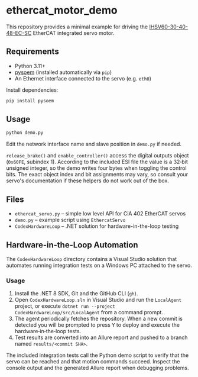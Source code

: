 # ethercat_motor_demo

This repository provides a minimal example for driving the
[IHSV60-30-40-48-EC-SC](https://www.alibaba.com/product-detail/IHSV60-30-40-48-EC-SC_1601039441757.html)
EtherCAT integrated servo motor.

## Requirements

- Python 3.11+
- [pysoem](https://github.com/bnjmnp/pysoem) (installed automatically via `pip`)
- An Ethernet interface connected to the servo (e.g. `eth0`)

Install dependencies:

```bash
pip install pysoem
```

## Usage


```bash
python demo.py
```

Edit the network interface name and slave position in `demo.py` if needed.

`release_brake()` and `enable_controller()` access the digital outputs object
(`0x60FE`, subindex 1).  According to the included ESI file the value is a
32‑bit unsigned integer, so the demo writes four bytes when toggling the
control bits.  The exact object index and bit assignments may vary, so consult
your servo's documentation if these helpers do not work out of the box.

## Files

- `ethercat_servo.py` – simple low level API for CiA&nbsp;402 EtherCAT servos
- `demo.py` – example script using `EthercatServo`
- `CodexHardwareLoop` – .NET solution for hardware-in-the-loop testing

## Hardware-in-the-Loop Automation

The `CodexHardwareLoop` directory contains a Visual Studio solution that
automates running integration tests on a Windows PC attached to the servo.

### Usage

1. Install the .NET 8 SDK, Git and the GitHub CLI (`gh`).
2. Open `CodexHardwareLoop.sln` in Visual Studio and run the `LocalAgent` project,
   or execute `dotnet run --project CodexHardwareLoop/src/LocalAgent` from a
   command prompt.
3. The agent periodically fetches the repository. When a new commit is detected
   you will be prompted to press <kbd>Y</kbd> to deploy and execute the
   hardware‑in‑the‑loop tests.
4. Test results are converted into an Allure report and pushed to a branch named
   `results/<commit SHA>`.

The included integration tests call the Python demo script to verify that the
servo can be reached and that motion commands succeed.  Inspect the console
output and the generated Allure report when debugging problems.
